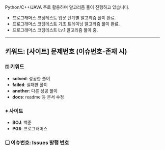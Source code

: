 Python/C++/JAVA 주로 활용하며 알고리즘 풀이 진행하고 있습니다.  

- 프로그래머스 코딩테스트 입문 단계별 알고리즘 풀이 완료.  
- 프로그래머스 코딩테스트 기초 트레이닝 알고리즘 풀이 완료.
- 프로그래머스 코딩테스트 Lv.1 알고리즘 풀이 중.


---

## 키워드: [사이트] 문제번호 (이슈번호-존재 시)


### ⚿ 키워드
- **solved**: 성공한 풀이
- **failed**: 실패한 풀이
- **another**: 다른 성공 풀이
- **docs**: readme 등 문서 수정  

### ⌖ 사이트
- **BOJ**: 백준
- **PGS**: 프로그래머스  

### ❏ 이슈번호: Issues 발행 번호
